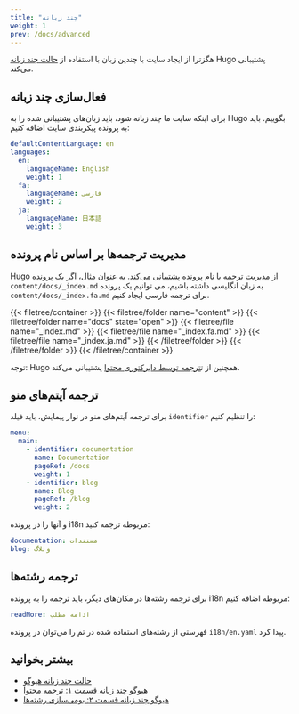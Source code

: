 ```yaml
---
title: "چند زبانه"
weight: 1
prev: /docs/advanced
---
```


هگزترا از ایجاد سایت با چندین زبان با استفاده از [حالت چند زبانه](https://gohugo.io/content-management/multilingual/) Hugo پشتیبانی می‌کند.

<!--more-->

## فعال‌سازی چند زبانه

برای اینکه سایت ما چند زبانه شود، باید زبان‌های پشتیبانی شده را به Hugo بگوییم. باید به پرونده پیکربندی سایت اضافه کنیم:

```yaml {filename="hugo.yaml"}
defaultContentLanguage: en
languages:
  en:
    languageName: English
    weight: 1
  fa:
    languageName: فارسی
    weight: 2
  ja:
    languageName: 日本語
    weight: 3
```

## مدیریت ترجمه‌ها بر اساس نام پرونده

Hugo از مدیریت ترجمه با نام پرونده پشتیبانی می‌کند. به عنوان مثال، اگر یک پرونده `content/docs/_index.md` به زبان انگلیسی داشته باشیم، می توانیم یک پرونده `content/docs/_index.fa.md` برای ترجمه فارسی ایجاد کنیم.

{{< filetree/container >}}
  {{< filetree/folder name="content" >}}
    {{< filetree/folder name="docs" state="open" >}}
      {{< filetree/file name="_index.md" >}}
      {{< filetree/file name="_index.fa.md" >}}
      {{< filetree/file name="_index.ja.md" >}}
    {{< /filetree/folder >}}
  {{< /filetree/folder >}}
{{< /filetree/container >}}

توجه: Hugo همچنین از ت[ترجمه توسط دایرکتوری محتوا](https://gohugo.io/content-management/multilingual/#translation-by-content-directory) پشتیبانی می‌کند.

## ترجمه آیتم‌های منو

برای ترجمه آیتم‌های منو در نوار پیمایش، باید فیلد `identifier` را تنظیم کنیم:

```yaml {filename="hugo.yaml"}
menu:
  main:
    - identifier: documentation
      name: Documentation
      pageRef: /docs
      weight: 1
    - identifier: blog
      name: Blog
      pageRef: /blog
      weight: 2
```

و آنها را در پرونده i18n مربوطه ترجمه کنید:

```yaml {filename="i18n/fa.yaml"}
documentation: مستندات
blog: وبلاگ
```

## ترجمه رشته‌ها

برای ترجمه رشته‌ها در مکان‌های دیگر، باید ترجمه را به پرونده i18n مربوطه اضافه کنیم:

```yaml {filename="i18n/fa.yaml"}
readMore: ادامه مطلب
```

فهرستی از رشته‌های استفاده شده در تم را می‌توان در پرونده `i18n/en.yaml` پیدا کرد.

## بیشتر بخوانید

- [حالت چند زبانه هیوگو](https://gohugo.io/content-management/multilingual/)
- [هیوگو چند زبانه قسمت ۱: ترجمه محتوا](https://www.regisphilibert.com/blog/2018/08/hugo-multilingual-part-1-managing-content-translation/)
- [هیوگو چند زبانه قسمت ۲: بومی‌سازی رشته‌ها](https://www.regisphilibert.com/blog/2018/08/hugo-multilingual-part-2-i18n-string-localization/)
